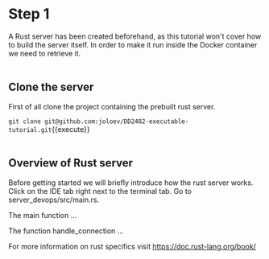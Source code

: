 # Step 1

A Rust server has been created beforehand, as this tutorial won't cover how to build the server itself.
In order to make it run inside the Docker container we need to retrieve it.
<br/><br/>

## Clone the server

First of all clone the project containing the prebuilt rust server.

`git clone git@github.com:joloev/DD2482-executable-tutorial.git`{{execute}}
<br/><br/>


## Overview of Rust server
Before getting started we will briefly introduce how the rust server works. Click on the IDE tab right next to the terminal tab. Go to server_devops/src/main.rs.

<!-- TO DO: exlpain the main function and handle_connection-->
The main function ... 

The function handle_connection ...

For more information on rust specifics visit 
https://doc.rust-lang.org/book/


